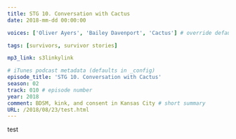 ```yaml
---
title: STG 10. Conversation with Cactus
date: 2018-mm-dd 00:00:00

voices: ['Oliver Ayers', 'Bailey Davenport', 'Cactus'] # override default (which is just Oliver and Bailey) - delete line if just us

tags: [survivors, survivor stories]

mp3_link: s3linkylink

# iTunes podcast metadata (defaults in _config)
episode_title: 'STG 10. Conversation with Cactus'
season: 02
track: 010 # episode number
year: 2018
comment: BDSM, kink, and consent in Kansas City # short summary
URL: /2018/08/23/test.html
---
```


test

